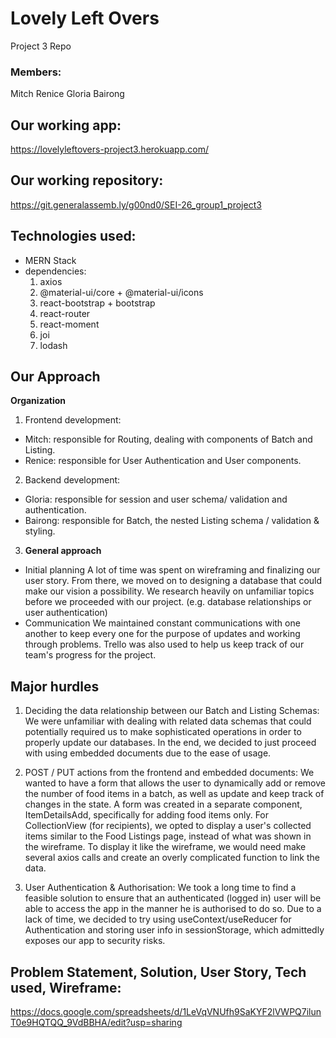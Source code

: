 # Lovely Left Overs
Project 3 Repo

### Members:
Mitch
Renice
Gloria
Bairong

## Our working app: <Link>
  https://lovelyleftovers-project3.herokuapp.com/

## Our working repository: <Link>
  https://git.generalassemb.ly/g00nd0/SEI-26_group1_project3
  
## Technologies used:
- MERN Stack
- dependencies: 
  1. axios
  2. @material-ui/core + @material-ui/icons
  3. react-bootstrap + bootstrap
  4. react-router
  5. react-moment
  6. joi
  7. lodash
  


## Our Approach

**Organization**
1.  Frontend development:
  - Mitch: responsible for Routing, dealing with components of Batch and Listing.
  - Renice: responsible for User Authentication and User components.
  
2.  Backend development:
  - Gloria: responsible for session and user schema/ validation and authentication.
  - Bairong: responsible for Batch, the nested Listing schema / validation & styling.
  
3. **General approach**
- Initial planning
  A lot of time was spent on wireframing and finalizing our user story. From there, we moved on to designing a database that could make our vision a possibility. We research heavily on unfamiliar topics before we proceeded with our project. (e.g. database relationships or user authentication)
- Communication
  We maintained constant communications with one another to keep every one for the purpose of updates and working through problems. Trello was also used to help us keep track of our team's progress for the project.
  
## Major hurdles
1) Deciding the data relationship between our Batch and Listing Schemas:
  We were unfamiliar with dealing with related data schemas that could potentially required us to make sophisticated operations in order to properly update our databases. In the end, we decided to just proceed with using embedded documents due to the ease of usage.
 
2) POST / PUT actions from the frontend and embedded documents:
  We wanted to have a form that allows the user to dynamically add or remove the number of food items in a batch, as well as update and keep track of changes in the state. A form was created in a separate component, ItemDetailsAdd, specifically for adding food items only. 
  For CollectionView (for recipients), we opted to display a user's collected items similar to the Food Listings page, instead of what was shown in the wireframe. To display it like the wireframe, we would need make several axios calls and create an overly complicated function to link the data. 

3) User Authentication & Authorisation:
  We took a long time to find a feasible solution to ensure that an authenticated (logged in) user will be able to access the app in the manner he is authorised to do so. Due to a lack of time, we decided to try using useContext/useReducer for Authentication and storing user info in sessionStorage, which admittedly exposes our app to security risks.
  
## Problem Statement, Solution, User Story, Tech used, Wireframe:
https://docs.google.com/spreadsheets/d/1LeVqVNUfh9SaKYF2lVWPQ7ilunT0e9HQTQQ_9VdBBHA/edit?usp=sharing
